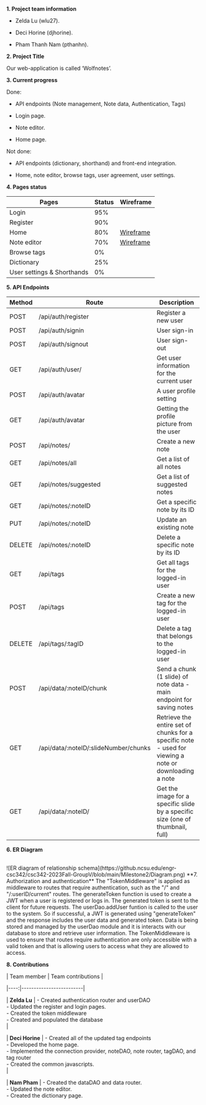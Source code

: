
**1. Project team information**

  

- Zelda Lu (wlu27).

  

  

- Deci Horine (djhorine).

  

  

- Pham Thanh Nam (pthanhn).

  

**2. Project Title**

  

  

Our web-application is called ‘Wolfnotes’.

  

**3. Current progress**

  
  

Done:

- API endpoints (Note management, Note data, Authentication, Tags)

- Login page.
- Note editor.
- Home page.
  

Not done:

- API endpoints (dictionary, shorthand) and front-end integration.

- Home, note editor, browse tags, user agreement, user settings.

  

**4. Pages status**

| Pages | Status | Wireframe |
|-------|--------|-----------|
| Login | 95% | |
| Register | 90% | |
| Home | 80% | [Wireframe](https://github.ncsu.edu/engr-csc342/csc342-2023Fall-GroupV/blob/main/Proposal/Wireframes/home.png?raw=true) |
| Note editor | 70% | [Wireframe](https://github.ncsu.edu/engr-csc342/csc342-2023Fall-GroupV/blob/main/Proposal/Wireframes/notes.png) |
| Browse tags | 0% | |
| Dictionary | 25% | |
| User settings & Shorthands | 0% | |

  

**5. API Endpoints**

| Method | Route | Description |
|--------|-------|-------------|
| POST | /api/auth/register | Register a new user |
| POST | /api/auth/signin | User sign-in |
| POST | /api/auth/signout | User sign-out |
| GET | /api/auth/user/ | Get user information for the current user |
| POST | /api/auth/avatar | A user profile setting |
| GET | /api/auth/avatar | Getting the profile picture from the user |
| POST | /api/notes/ | Create a new note |
| GET | /api/notes/all | Get a list of all notes |
| GET | /api/notes/suggested | Get a list of suggested notes |
| GET | /api/notes/:noteID | Get a specific note by its ID |
| PUT | /api/notes/:noteID | Update an existing note |
| DELETE | /api/notes/:noteID | Delete a specific note by its ID |
| GET | /api/tags | Get all tags for the logged-in user |
| POST | /api/tags | Create a new tag for the logged-in user |
| DELETE | /api/tags/:tagID | Delete a tag that belongs to the logged-in user |
| POST | /api/data/:noteID/chunk | Send a chunk (1 slide) of note data - main endpoint for saving notes |
| GET | /api/data/:noteID/:slideNumber/chunks | Retrieve the entire set of chunks for a specific note - used for viewing a note or downloading a note |
| GET | /api/data/:noteID/ | Get the image for a specific slide by a specific size (one of thumbnail, full) |


**6. ER Diagram**

<br />
![ER diagram of relationship schema](https://github.ncsu.edu/engr-csc342/csc342-2023Fall-GroupV/blob/main/Milestone2/Diagram.png)  
**7. Authorization and authentication**
The "TokenMiddleware" is applied as middleware to routes that require authentication, such as the "/" and "/:userID/current" routes. The generateToken function is used to create a JWT when a user is registered or logs in. The generated token is sent to the client for future requests. The userDao.addUser funtion is called to the user to the system. So if successful, a JWT is generated using "generateToken" and the response includes the user data and generated token. Data is being stored and managed by the userDao module and it is interacts with our database to store and retrieve user information. The TokenMiddleware is used to ensure that routes require authentication are only accessible with a valid token and that is allowing users to access what they are allowed to access.

**8. Contributions**

| Team member | Team contributions |

|----:|-------------------------|

| **Zelda Lu** | - Created authentication router and userDAO <br />- Updated the register and login pages. <br />- Created the token middleware<br /> - Created and populated the database<br />|

| **Deci Horine** | - Created all of the updated tag endpoints<br />- Developed the home page.<br />- Implemented the connection provider, noteDAO, note router, tagDAO, and tag router<br /> - Created the common javascripts.<br />|

| **Nam Pham** | - Created the dataDAO and data router.<br />- Updated the note editor. <br /> - Created the dictionary page. <br>

